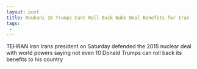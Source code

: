 ```yaml
---
layout: post
title: Rouhani 10 Trumps Cant Roll Back Nuke Deal Benefits for Iran
tags:
 -
---
```

TEHRAN Iran  Irans president on Saturday defended the 2015 nuclear deal with world powers saying not even 10 Donald Trumps can roll back its benefits to his country
